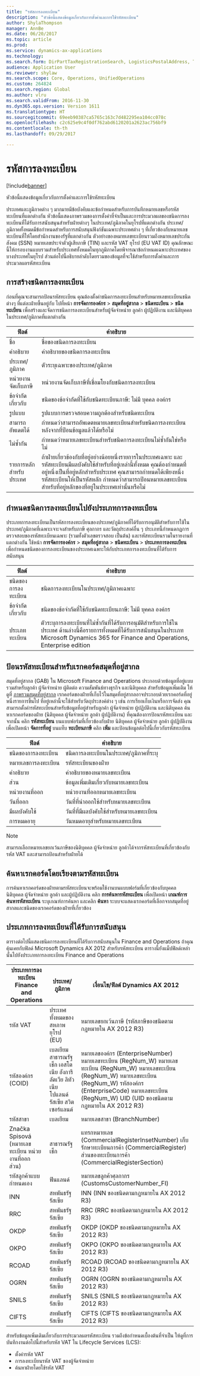 ```yaml
---
title: "รหัสการลงทะเบียน"
description: "หัวข้อนี้แสดงข้อมูลเกี่ยวกับการตั้งค่าและการใช้รหัสทะเบียน"
author: ShylaThompson
manager: AnnBe
ms.date: 06/20/2017
ms.topic: article
ms.prod: 
ms.service: dynamics-ax-applications
ms.technology: 
ms.search.form: DirPartTaxRegistrationSearch, LogisticsPostalAddress, TaxRegistrationLegislationTypes, TaxRegistrationType
audience: Application User
ms.reviewer: shylaw
ms.search.scope: Core, Operations, UnifiedOperations
ms.custom: 264824
ms.search.region: Global
ms.author: vlru
ms.search.validFrom: 2016-11-30
ms.dyn365.ops.version: Version 1611
ms.translationtype: HT
ms.sourcegitcommit: 69eeb90387ca5765c163c7d482295ea104cc078c
ms.openlocfilehash: c2c625e9c4f0df762abd6120201a2623ac756bf9
ms.contentlocale: th-th
ms.lasthandoff: 09/29/2017

---
```


# <a name="registration-ids"></a>รหัสการลงทะเบียน

[!include[banner](../includes/banner.md)]


หัวข้อนี้แสดงข้อมูลเกี่ยวกับการตั้งค่าและการใช้รหัสทะเบียน

ประเทศและภูมิภาคต่าง ๆ มากมายมีข้อบังคับและข้อกำหนดสำหรับการบันทึกหมายเลขหรือรหัสทะเบียนที่แตกต่างกัน หัวข้อนี้แสดงภาพรวมของการตั้งค่าที่จำเป็นและการประมวลผลของชนิดการลงทะเบียนที่ได้รับการสนับสนุนสำหรับฝ่ายต่างๆ ในประเทศ/ภูมิภาคในยุโรปที่แตกต่างกัน ประเทศ/ภูมิภาคทั้งหมดมีข้อกำหนดสำหรับการสนับสนุนฟังก์ชันเฉพาะประเทศต่าง ๆ ที่เกี่ยวข้องกับหมายเลขทะเบียนที่ให้โดยสำนักงานของรัฐที่แตกต่างกัน ตัวอย่างของหมายเลขทะเบียนรวมถึงหมายเลขประกันสังคม (SSN) หมายเลขประจำตัวผู้เสียภาษี (TIN) และรหัส VAT ยุโรป (EU VAT ID) คุณลักษณะนี้ให้กรอบงานแบบรวมสำหรับประเทศทั้งหมดในทุกภูมิภาคโดยพิจารณาข้อกำหนดเฉพาะประเทศของบางประเทศในยุโรป ส่วนต่อไปนี้อธิบายลำดับโดยรวมของข้อมูลที่จะใช้สำหรับการตั้งค่าและการประมวลผลรหัสทะเบียน

## <a name="registration-type-creation"></a>การสร้างชนิดการลงทะเบียน
ก่อนที่คุณจะสามารถป้อนรหัสทะเบียน คุณต้องตั้งค่าชนิดการลงทะเบียนสำหรับหมายเลขทะเบียนชนิดต่างๆ ที่แต่ละฝ่ายขึ้นอยู่กับ ไปที่หน้า **การจัดการองค์กร** &gt; **สมุดที่อยู่สากล** &gt; **ชนิดทะเบียน** &gt; **ชนิดทะเบียน** เพื่อสร้างและจัดการชนิดการลงทะเบียนสำหรับผู้จัดจำหน่าย ลูกค้า ผู้ปฏิบัติงาน และนิติบุคคลในประเทศ/ภูมิภาคที่แตกต่างกัน

|ฟิลด์                 |คำอธิบาย      |
|------------------------------|----------------------------|                                                                           
| ชื่อ                | ชื่อของชนิดการลงทะเบียน |                                                                           
| คำอธิบาย         | คำอธิบายของชนิดการลงทะเบียน |
| ประเทศ/ภูมิภาค      | ตัวระบุเฉพาะของประเทศ/ภูมิภาค|
| หน่วยงานจัดเก็บภาษี       | หน่วยงานจัดเก็บภาษีที่เชื่อมโยงกับชนิดการลงทะเบียน|
| ข้อจำกัดเกี่ยวกับ       | ชนิดของข้อจำกัดที่ใช้กับชนิดทะเบียนภาษี: ไม่มี บุคคล องค์กร|
| รูปแบบ              | รูปแบบการตรวจสอบความถูกต้องสำหรับชนิดทะเบียน|
| สามารถอัพเดตได้      | กำหนดว่าสามารถอัพเดตหมายเลขทะเบียนสำหรับขนิดการลงทะเบียนหลังจากที่ป้อนข้อมูลแล้วได้หรือไม่|
| ไม่ซ้ำกัน              | กำหนดว่าหมายเลขทะเบียนสำหรับชนิดการลงทะเบียนไม่ซ้ำกันใช่หรือไม่ |
| รายการหลักสำหรับประเทศ | ถ้าฝ่ายเกี่ยวข้องกับที่อยู่อย่างน้อยหนึ่งรายการในประเทศเฉพาะ และรหัสทะเบียนมีผลบังคับใช้สำหรับที่อยู่เหล่านี้ทั้งหมด คุณต้องกำหนดที่อยู่หนึ่งเป็นที่อยู่หลักสำหรับประเทศ คุณสามารถกำหนดได้เพียงหนึ่งรหัสทะเบียนให้เป็นรหัสหลัก กำหนดว่าสามารถป้อนหมายเลขทะเบียนสำหรับที่อยู่หลักของที่อยู่ในประเทศเท่านั้นหรือไม่ |

## <a name="assign-a-registration-type-to-a-registration-category"></a>กำหนดชนิดการลงทะเบียนไปยังประเภทการลงทะเบียน
ประเภทการลงทะเบียนเป็นรหัสการลงทะเบียนของประเทศ/ภูมิภาคที่ได้รับการอนุมัติสำหรับการใช้ในประเทศ/ภูมิภาคที่เฉพาะเจาะจงสำหรับภาษี ศุลกากร และวัตถุประสงค์อื่น ๆ ประเภทนี้กำหนดกฎการตรวจสอบของรหัสทะเบียนเฉพาะ (รวมทั้งตัวเลขตรวจสอบ เป็นต้น) และรหัสทะเบียนรวมในรายงานที่แตกต่างกัน ใช้หน้า **การจัดการองค์กร** &gt; **สมุดที่อยู่สากล** &gt; **ชนิดทะเบียน** &gt; **ประเภทการลงทะเบียน** เพื่อกำหนดชนิดของการลงทะเบียนของประเทศเฉพาะให้กับประเภทการลงทะเบียนที่ได้รับการสนับสนุน

| ฟิลด์            | คำอธิบาย|
|-----------------------|----------------|
| ชนิดของการลงทะเบียน     | ชนิดการลงทะเบียนในประเทศ/ภูมิภาคเฉพาะ|
| ข้อจำกัดเกี่ยวกับ         | ชนิดของข้อจำกัดที่ใช้กับชนิดทะเบียนภาษี: ไม่มี บุคคล องค์กร|
| ประเภททะเบียน | ตัวระบุการลงทะเบียนที่ไม่ซ้ำกันที่ได้รับการอนุมัติสำหรับการใช้ในประเทศ ด้านล่างนี้คือรายการทั้งหมดที่ได้รับการสนับสนุนในประเภท Microsoft Dynamics 365 for Finance and Operations, Enterprise edition |

## <a name="enter-registration-ids-for-global-address-book-records"></a>ป้อนรหัสทะเบียนสำหรับเรกคอร์ดสมุดที่อยู่สากล

สมุดที่อยู่สากล (GAB) ใน Microsoft Finance and Operations ประกอบด้วยข้อมูลที่อยู่แบบรวมสำหรับลูกค้า ผู้จัดจำหน่าย ผู้ติดต่อ ความสัมพันธ์ทางธุรกิจ และนิติบุคคล สำหรับข้อมูลเพิ่มเติม ให้ดูที่ [ภาพรวมสมุดที่อยู่สากล](../../fin-and-ops/organization-administration/overview-global-address-book.md) เรกคอร์ดของฝ่ายที่เก็บไว้ในสมุดที่อยู่สากลอาจประกอบด้วยเรกคอร์ดที่อยู่หนึ่งรายการขึ้นไป ที่อยู่เหล่านี้จะใช้สำหรับวัตถุประสงค์ต่าง ๆ เช่น การเรียกเก็บเงินหรือการจัดส่ง คุณสามารถตั้งค่ารหัสทะเบียนสำหรับข้อมูลที่อยู่สำหรับลูกค้า ผู้จัดจำหน่าย ผู้ปฏิบัติงาน และนิติบุคคล ค้นหาเรกคอร์ดของฝ่าย (นิติบุคคล ผู้จัดจำหน่าย ลูกค้า ผู้ปฏิบัติงาน) ที่คุณต้องการป้อนรหัสทะเบียน และจากนั้น คลิก **รหัสทะเบียน** บนแบบฟอร์มที่เกี่ยวข้องกับฝ่าย นิติบุคคล ผู้จัดจำหน่าย ลูกค้า ผู้ปฏิบัติงาน เพื่อเปิดหน้า **จัดการที่อยู่** บนแท็บ **ทะเบียนภาษี** คลิก **เพิ่ม** และป้อนข้อมูลต่อไปนี้เกี่ยวกับรหัสทะเบียน


|ฟิลด์                |คำอธิบาย                                                |
|---------------------|-----------------------------------------------------------|
| ชนิดของการลงทะเบียน   | ชนิดการลงทะเบียนในประเทศ/ภูมิภาคที่ระบุ     |
| หมายเลขการลงทะเบียน | รหัสทะเบียนของฝ่าย                                |
| คำอธิบาย         | คำอธิบายของหมายเลขทะเบียน               |
| ส่วน             | ข้อมูลเพิ่มเติมเกี่ยวกับหมายเลขทะเบียน |
| หน่วยงานที่ออก      | หน่วยงานที่ออกหมายเลขทะเบียน        |
| วันที่ออก         | วันที่ที่นำออกใช้สำหรับหมายเลขทะเบียน              |
| มีผลบังคับใช้           | วันที่ที่มีผลบังคับใช้สำหรับหมายเลขทะเบียน           |
| การหมดอายุ          | วันหมดอายุสำหรับหมายเลขทะเบียน          |

> [!NOTE]
> สามารถเลือกหมายเลขยกเว้นภาษีของนิติบุคคล ผู้จัดจำหน่าย ลูกค้าได้จากรหัสทะเบียนที่เกี่ยวข้องกับรหัส VAT และสามารถป้อนสำหรับฝ่ายได้

## <a name="search-for-records-by-registration-id"></a>ค้นหาเรกคอร์ดโดยเรียงตามรหัสทะเบียน
การค้นหาเรกคอร์ดของฝ่ายตามรหัสทะเบียนจะพร้อมใช้งานบนแบบฟอร์มที่เกี่ยวข้องกับบุคคล นิติบุคคล ผู้จัดจำหน่าย ลูกค้า และผู้ปฏิบัติงาน คลิก **การค้นหารหัสทะเบียน** เพื่อเปิดหน้า **เกณฑ์การค้นหารหัสทะเบียน** ระบุเกณฑ์การค้นหา และคลิก **ค้นหา** ระบบจะแสดงเรกคอร์ดที่เลือกจากสมุดที่อยู่สากลและชนิดของเรกคอร์ดของฝ่ายที่เกี่ยวข้อง

## <a name="supported-registration-categories"></a>ประเภทการลงทะเบียนที่ได้รับการสนับสนุน
ตารางต่อไปนี้แสดงชนิดการลงทะเบียนที่ได้รับการสนับสนุนใน Finance and Operations ถ้าคุณคุ้นเคยกับฟิลด์ Microsoft Dynamics AX 2012 สำหรับรหัสทะเบียน ตารางนี้ยังแม็ปฟิลด์เหล่านั้นไปยังประเภทการลงทะเบียน Finance and Operations

| ประเภทการลงทะเบียน Finance and Operations         |ประเทศ/ภูมิภาค  | เงื่อนไข/ฟิลด์ Dynamics AX 2012|
|---------------------------------------------------------------|---------------------|---------------------------------|
| รหัส VAT                                                        | ประเทศทั้งหมดของสหภาพยุโรป (EU)|  หมายเลขยกเว้นภาษี (รหัสภาษีของชนิดตามกฎหมายใน AX 2012 R3)|
| รหัสองค์กร (COID)                                          | เบลเยียม สาธารณรัฐเช็ก เอสโตเนีย ฮังการี ลัตเวีย ลิทัวเนีย โปแลนด์ รัสเซีย สวิตเซอร์แลนด์ | หมายเลของค์กร (EnterpriseNumber) หมายเลขทะเบียน (RegNum\_W) หมายเลขทะเบียน (RegNum\_W) หมายเลขทะเบียน (RegNum\_W) หมายเลขทะเบียน (RegNum\_W) รหัสองค์กร (EnterpriseCode) หมายเลขทะเบียน (RegNum\_W) UID (UID ของชนิดตามกฎหมายใน AX 2012 R3) |
| รหัสสาขา                                                     | เบลเยียม            | หมายเลขสาขา (BranchNumber)|
| Značka Spisová (หมายเลขทะเบียน หน่วยงานที่ออก ส่วน) | สาธารณรัฐเช็ก     | แทรกหมายเลข (CommercialRegisterInsetNumber) เก็บรักษาทะเบียนการค้า (CommercialRegister) ส่วนของทะเบียนการค้า (CommercialRegisterSection)|
| รหัสลูกค้าแบบกำหนดเอง                                           | ฟินแลนด์ | หมายเลขลูกค้าศุลกากร (CustomsCustomerNumber\_FI)|
| INN                                                           | สหพันธรัฐรัสเซีย| INN (INN ของชนิดตามกฎหมายใน AX 2012 R3)|
| RRC                                                           | สหพันธรัฐรัสเซีย| RRC (RRC ของชนิดตามกฎหมายใน AX 2012 R3)|
| OKDP                                                          | สหพันธรัฐรัสเซีย| OKDP (OKDP ของชนิดตามกฎหมายใน AX 2012 R3)|
| OKPO                                                          | สหพันธรัฐรัสเซีย| OKPO (OKPO ของชนิดตามกฎหมายใน AX 2012 R3)|
| RCOAD                                                         | สหพันธรัฐรัสเซีย| RCOAD (RCOAD ของชนิดตามกฎหมายใน AX 2012 R3)|
| OGRN                                                          | สหพันธรัฐรัสเซีย| OGRN (OGRN ของชนิดตามกฎหมายใน AX 2012 R3) |
| SNILS                                                         | สหพันธรัฐรัสเซีย| SNILS (SNILS ของชนิดตามกฎหมายใน AX 2012 R3)|
| CIFTS                                                         | สหพันธรัฐรัสเซีย| CIFTS (CIFTS ของชนิดตามกฎหมายใน AX 2012 R3)|

สำหรับข้อมูลเพิ่มเติมเกี่ยวกับการประมวลผลรหัสทะเบียน รวมถึงข้อกำหนดเบื้องต้นที่จำเป็น ให้ดูที่การบันทึกงานต่อไปนี้สำหรับรหัส VAT ใน Lifecycle Services (LCS):

-   ตั้งค่ารหัส VAT
-   การลงทะเบียนรหัส VAT ของผู้จัดจำหน่าย
-    ค้นหาฝ่ายโดยใช้รหัส VAT





